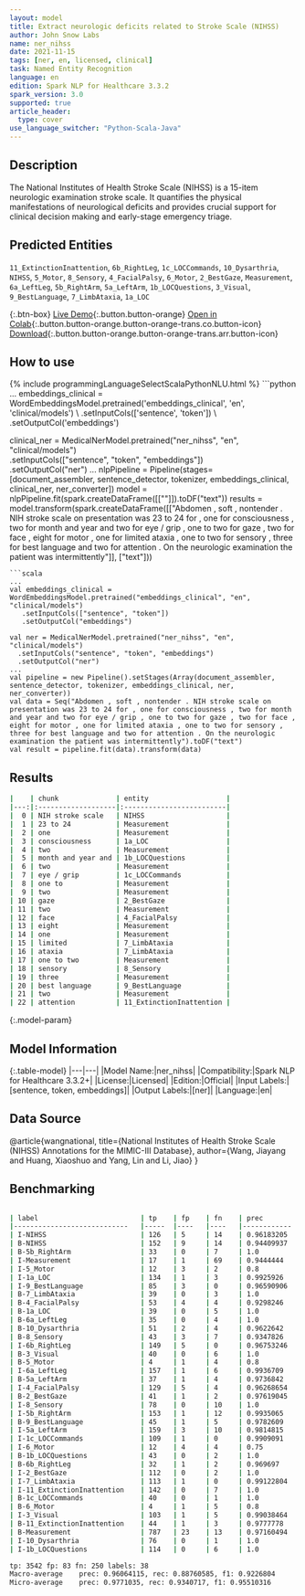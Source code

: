 ```yaml
---
layout: model
title: Extract neurologic deficits related to Stroke Scale (NIHSS)
author: John Snow Labs
name: ner_nihss
date: 2021-11-15
tags: [ner, en, licensed, clinical]
task: Named Entity Recognition
language: en
edition: Spark NLP for Healthcare 3.3.2
spark_version: 3.0
supported: true
article_header:
  type: cover
use_language_switcher: "Python-Scala-Java"
---
```


## Description

The National Institutes of Health Stroke Scale (NIHSS) is a 15-item neurologic examination stroke scale. It quantifies the physical manifestations of neurological deficits and provides crucial support for clinical decision making and early-stage emergency triage.

## Predicted Entities

`11_ExtinctionInattention`, `6b_RightLeg`, `1c_LOCCommands`, `10_Dysarthria`, `NIHSS`, `5_Motor`, `8_Sensory`, `4_FacialPalsy`, `6_Motor`, `2_BestGaze`, `Measurement`, `6a_LeftLeg`, `5b_RightArm`, `5a_LeftArm`, `1b_LOCQuestions`, `3_Visual`, `9_BestLanguage`, `7_LimbAtaxia`, `1a_LOC`

{:.btn-box}
[Live Demo](https://demo.johnsnowlabs.com/healthcare/NER_NIHSS/){:.button.button-orange}
[Open in Colab](https://colab.research.google.com/github/JohnSnowLabs/spark-nlp-workshop/blob/master/tutorials/Certification_Trainings/Healthcare/1.Clinical_Named_Entity_Recognition_Model.ipynb){:.button.button-orange.button-orange-trans.co.button-icon}
[Download](https://s3.amazonaws.com/auxdata.johnsnowlabs.com/clinical/models/ner_nihss_en_3.3.2_3.0_1636997459858.zip){:.button.button-orange.button-orange-trans.arr.button-icon}

## How to use



<div class="tabs-box" markdown="1">
{% include programmingLanguageSelectScalaPythonNLU.html %}
```python
...
embeddings_clinical = WordEmbeddingsModel.pretrained('embeddings_clinical', 'en', 'clinical/models') \
    .setInputCols(['sentence', 'token']) \
    .setOutputCol('embeddings')

clinical_ner = MedicalNerModel.pretrained("ner_nihss", "en", "clinical/models") \
  .setInputCols(["sentence", "token", "embeddings"]) \
  .setOutputCol("ner")
...
nlpPipeline = Pipeline(stages=[document_assembler, sentence_detector, tokenizer, embeddings_clinical,  clinical_ner, ner_converter])
model = nlpPipeline.fit(spark.createDataFrame([[""]]).toDF("text"))
results = model.transform(spark.createDataFrame([["Abdomen , soft , nontender . NIH stroke scale on presentation was 23 to 24 for , one for consciousness , two for month and year and two for eye / grip , one to two for gaze , two for face , eight for motor , one for limited ataxia , one to two for sensory , three for best language and two for attention . On the neurologic examination the patient was intermittently"]], ["text"]))
```
```scala
...
val embeddings_clinical = WordEmbeddingsModel.pretrained("embeddings_clinical", "en", "clinical/models")
   .setInputCols(["sentence", "token"])
   .setOutputCol("embeddings")

val ner = MedicalNerModel.pretrained("ner_nihss", "en", "clinical/models") 
  .setInputCols("sentence", "token", "embeddings")
  .setOutputCol("ner")
...
val pipeline = new Pipeline().setStages(Array(document_assembler, sentence_detector, tokenizer, embeddings_clinical, ner, ner_converter))
val data = Seq("Abdomen , soft , nontender . NIH stroke scale on presentation was 23 to 24 for , one for consciousness , two for month and year and two for eye / grip , one to two for gaze , two for face , eight for motor , one for limited ataxia , one to two for sensory , three for best language and two for attention . On the neurologic examination the patient was intermittently").toDF("text")
val result = pipeline.fit(data).transform(data)
```
</div>

## Results

```bash
|    | chunk              | entity                   |
|---:|:-------------------|:-------------------------|
|  0 | NIH stroke scale   | NIHSS                    |
|  1 | 23 to 24           | Measurement              |
|  2 | one                | Measurement              |
|  3 | consciousness      | 1a_LOC                   |
|  4 | two                | Measurement              |
|  5 | month and year and | 1b_LOCQuestions          |
|  6 | two                | Measurement              |
|  7 | eye / grip         | 1c_LOCCommands           |
|  8 | one to             | Measurement              |
|  9 | two                | Measurement              |
| 10 | gaze               | 2_BestGaze               |
| 11 | two                | Measurement              |
| 12 | face               | 4_FacialPalsy            |
| 13 | eight              | Measurement              |
| 14 | one                | Measurement              |
| 15 | limited            | 7_LimbAtaxia             |
| 16 | ataxia             | 7_LimbAtaxia             |
| 17 | one to two         | Measurement              |
| 18 | sensory            | 8_Sensory                |
| 19 | three              | Measurement              |
| 20 | best language      | 9_BestLanguage           |
| 21 | two                | Measurement              |
| 22 | attention          | 11_ExtinctionInattention |

```

{:.model-param}
## Model Information

{:.table-model}
|---|---|
|Model Name:|ner_nihss|
|Compatibility:|Spark NLP for Healthcare 3.3.2+|
|License:|Licensed|
|Edition:|Official|
|Input Labels:|[sentence, token, embeddings]|
|Output Labels:|[ner]|
|Language:|en|

## Data Source

@article{wangnational,
  title={National Institutes of Health Stroke Scale (NIHSS) Annotations for the MIMIC-III Database},
  author={Wang, Jiayang and Huang, Xiaoshuo and Yang, Lin and Li, Jiao}
}

## Benchmarking

```bash

| label                      	| tp  	| fp 	| fn 	| prec       	| rec        	| f1         	|
|----------------------------	|-----	|----	|----	|------------	|------------	|------------	|
| I-NIHSS                    	| 126 	| 5  	| 14 	| 0.96183205 	| 0.9        	| 0.92988926 	|
| B-NIHSS                    	| 152 	| 9  	| 14 	| 0.94409937 	| 0.91566265 	| 0.9296636  	|
| B-5b_RightArm              	| 33  	| 0  	| 7  	| 1.0        	| 0.825      	| 0.90410954 	|
| I-Measurement              	| 17  	| 1  	| 69 	| 0.9444444  	| 0.19767442 	| 0.3269231  	|
| I-5_Motor                  	| 12  	| 3  	| 2  	| 0.8        	| 0.85714287 	| 0.82758623 	|
| I-1a_LOC                   	| 134 	| 1  	| 3  	| 0.9925926  	| 0.9781022  	| 0.9852941  	|
| I-9_BestLanguage           	| 85  	| 3  	| 0  	| 0.96590906 	| 1.0        	| 0.982659   	|
| B-7_LimbAtaxia             	| 39  	| 0  	| 3  	| 1.0        	| 0.9285714  	| 0.9629629  	|
| B-4_FacialPalsy            	| 53  	| 4  	| 4  	| 0.9298246  	| 0.9298246  	| 0.9298246  	|
| B-1a_LOC                   	| 39  	| 0  	| 5  	| 1.0        	| 0.8863636  	| 0.939759   	|
| B-6a_LeftLeg               	| 35  	| 0  	| 4  	| 1.0        	| 0.8974359  	| 0.945946   	|
| B-10_Dysarthria            	| 51  	| 2  	| 4  	| 0.9622642  	| 0.92727274 	| 0.94444454 	|
| B-8_Sensory                	| 43  	| 3  	| 7  	| 0.9347826  	| 0.86       	| 0.8958333  	|
| I-6b_RightLeg              	| 149 	| 5  	| 0  	| 0.96753246 	| 1.0        	| 0.9834984  	|
| B-3_Visual                 	| 40  	| 0  	| 6  	| 1.0        	| 0.8695652  	| 0.9302325  	|
| B-5_Motor                  	| 4   	| 1  	| 4  	| 0.8        	| 0.5        	| 0.61538464 	|
| I-6a_LeftLeg               	| 157 	| 1  	| 6  	| 0.9936709  	| 0.9631902  	| 0.9781932  	|
| B-5a_LeftArm               	| 37  	| 1  	| 4  	| 0.9736842  	| 0.902439   	| 0.93670887 	|
| I-4_FacialPalsy            	| 129 	| 5  	| 4  	| 0.96268654 	| 0.9699248  	| 0.96629214 	|
| B-2_BestGaze               	| 41  	| 1  	| 2  	| 0.97619045 	| 0.95348835 	| 0.9647058  	|
| I-8_Sensory                	| 78  	| 0  	| 10 	| 1.0        	| 0.8863636  	| 0.939759   	|
| I-5b_RightArm              	| 153 	| 1  	| 12 	| 0.9935065  	| 0.92727274 	| 0.95924765 	|
| B-9_BestLanguage           	| 45  	| 1  	| 5  	| 0.9782609  	| 0.9        	| 0.9375     	|
| I-5a_LeftArm               	| 159 	| 3  	| 10 	| 0.9814815  	| 0.9408284  	| 0.96072507 	|
| I-1c_LOCCommands           	| 109 	| 1  	| 0  	| 0.9909091  	| 1.0        	| 0.9954338  	|
| I-6_Motor                  	| 12  	| 4  	| 4  	| 0.75       	| 0.75       	| 0.75       	|
| B-1b_LOCQuestions          	| 43  	| 0  	| 2  	| 1.0        	| 0.95555556 	| 0.97727275 	|
| B-6b_RightLeg              	| 32  	| 1  	| 2  	| 0.969697   	| 0.9411765  	| 0.9552239  	|
| I-2_BestGaze               	| 112 	| 0  	| 2  	| 1.0        	| 0.98245615 	| 0.99115044 	|
| I-7_LimbAtaxia             	| 113 	| 1  	| 0  	| 0.99122804 	| 1.0        	| 0.9955947  	|
| I-11_ExtinctionInattention 	| 142 	| 0  	| 7  	| 1.0        	| 0.95302016 	| 0.97594506 	|
| B-1c_LOCCommands           	| 40  	| 0  	| 1  	| 1.0        	| 0.9756098  	| 0.9876543  	|
| B-6_Motor                  	| 4   	| 1  	| 5  	| 0.8        	| 0.44444445 	| 0.57142854 	|
| I-3_Visual                 	| 103 	| 1  	| 5  	| 0.99038464 	| 0.9537037  	| 0.9716981  	|
| B-11_ExtinctionInattention 	| 44  	| 1  	| 3  	| 0.9777778  	| 0.9361702  	| 0.9565217  	|
| B-Measurement              	| 787 	| 23 	| 13 	| 0.97160494 	| 0.98375    	| 0.97763973 	|
| I-10_Dysarthria            	| 76  	| 0  	| 1  	| 1.0        	| 0.987013   	| 0.99346405 	|
| I-1b_LOCQuestions          	| 114 	| 0  	| 6  	| 1.0        	| 0.95       	| 0.9743589  	|

tp: 3542 fp: 83 fn: 250 labels: 38
Macro-average	 prec: 0.96064115, rec: 0.88760585, f1: 0.9226804
Micro-average	 prec: 0.9771035, rec: 0.9340717, f1: 0.95510316

```
